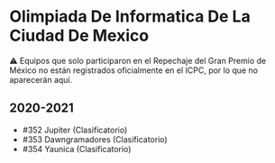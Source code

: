 # Olimpiada De Informatica De La Ciudad De Mexico

:warning: Equipos que solo participaron en el Repechaje del Gran Premio de México no están registrados oficialmente en el ICPC, por lo que no aparecerán aquí.

## 2020-2021

- #352 Jupiter (Clasificatorio)
- #353 Dawngramadores (Clasificatorio)
- #354 Yaunica (Clasificatorio)


